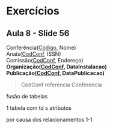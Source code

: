 # Exercícios

## Aula 8 - Slide 56

Conferência(<ins>Código</ins>, Nome)  
Anais(<ins>CodConf</ins>, ISSN)  
Comissão(<ins>CodConf</ins>, Endereço)  
**Organização(<ins>CodConf</ins>, DataInstalacao)**  
**Publicação(<ins>CodConf</ins>, DataPublicacao)**  
> CodConf referencia Conferencia


fusão de tabelas

1 tabela  com td s atributos

por causa dos relacionamentos 1-1